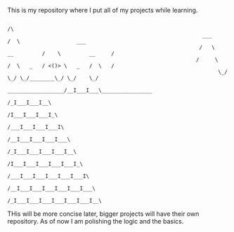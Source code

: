 This is my repository where I put all of my projects while learning.
                                                                
                                                                                        /\
                                                                  ___                  /  \                  ___
                                                                 /   \     __         /    \         __     /
                                                                /     \   /  \   _   / <()> \   _   /  \   /
                                                                       \_/    \_/ \_/________\_/ \_/    \_/
                                                                 __________________/__I___I___\________________
                                                                                  /_I___I___I__\
                                                                                 /I___I___I___I_\
                                                                                /___I___I___I___I\
                                                                               /__I___I___I___I___\
                                                                              /_I___I___I___I___I__\
                                                                             /I___I___I___I___I___I_\
                                                                            /___I___I___I___I___I___I\
                                                                           /__I___I___I___I___I___I___\
                                                                          /_I___I___I___I___I___I___I__\


THis will be more concise later, bigger projects will have their own repository. As of now I am polishing the logic and the basics.
